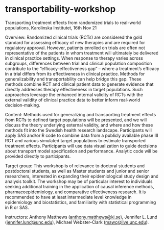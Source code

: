 # transportability-workshop
Transporting treatment effects from randomized trials to real-world populations, Karolinska Institutet, 16th Nov 21

Overview: Randomized clinical trials (RCTs) are considered the gold standard for assessing efficacy of new therapies and are required for regulatory approval. However, patients enrolled on trials are often not representative of the patients in whom treatment will ultimately be delivered in clinical practice settings. When response to therapy varies across subgroups, differences between trial and clinical population composition contribute to the “efficacy-effectiveness gap” – where a treatment’s efficacy in a trial differs from its effectiveness in clinical practice. Methods for generalizability and transportability can help bridge this gap. These methods combine RCT and clinical patient data to generate evidence that directly addresses therapy effectiveness in target populations. Such approaches leverage the enhanced internal validity of RCTs with the external validity of clinical practice data to better inform real-world decision-making.

Content: Methods used for generalizing and transporting treatment effects from RCTs to defined target populations will be presented, and we will discuss the theory underlying external validity, and where and how these methods fit into the Swedish health research landscape. Participants will apply SAS and/or R code to combine data from a publicly available phase III RCT and various simulated target populations to estimate transported treatment effects. Participants will use data visualization to guide decisions about transport model specification and performance. Analytic code will be provided directly to participants.

Target group: This workshop is of relevance to doctoral students and postdoctoral students, as well as Master students and junior and senior researchers, interested in expanding their epidemiological study design and analysis toolkit. The workshop may be of particular interest to individuals seeking additional training in the application of causal inference methods, pharmacoepidemiology, and comparative effectiveness research. It is recommended to have at least intermediate level knowledge in epidemiology and biostatistics, and familiarity with statistical programming in R or SAS.

Instructors: Anthony Matthews (anthony.matthews@ki.se), Jennifer L. Lund (jennifer.lund@unc.edu), Michael Webster-Clark (mawc@live.unc.edu).

